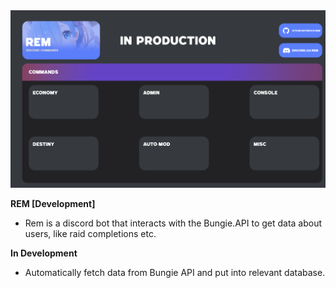 <img src="https://github.com/NotBruce/Rem_DEV/blob/master/RemCommands.png"/>

**REM [Development]**
* Rem is a discord bot that interacts with the Bungie.API to get data about users, like raid completions etc.

**In Development**
* Automatically fetch data from Bungie API and put into relevant database.
